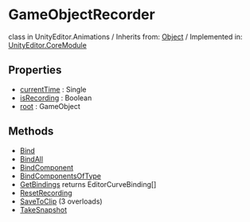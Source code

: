 # GameObjectRecorder
class in UnityEditor.Animations
 / Inherits from: <a href="https://docs.unity3d.com/6000.2/Documentation/ScriptReference/Object.html">Object</a> / Implemented in: <a href="https://docs.unity3d.com/6000.2/Documentation/ScriptReference/UnityEditor.CoreModule.html">UnityEditor.CoreModule</a>

## Properties
- <a href="https://docs.unity3d.com/6000.2/Documentation/ScriptReference/GameObjectRecorder-currentTime.html">currentTime</a> : Single
- <a href="https://docs.unity3d.com/6000.2/Documentation/ScriptReference/GameObjectRecorder-isRecording.html">isRecording</a> : Boolean
- <a href="https://docs.unity3d.com/6000.2/Documentation/ScriptReference/GameObjectRecorder-root.html">root</a> : GameObject

## Methods
- <a href="https://docs.unity3d.com/6000.2/Documentation/ScriptReference/GameObjectRecorder.Bind.html">Bind</a>
- <a href="https://docs.unity3d.com/6000.2/Documentation/ScriptReference/GameObjectRecorder.BindAll.html">BindAll</a>
- <a href="https://docs.unity3d.com/6000.2/Documentation/ScriptReference/GameObjectRecorder.BindComponent.html">BindComponent</a>
- <a href="https://docs.unity3d.com/6000.2/Documentation/ScriptReference/GameObjectRecorder.BindComponentsOfType.html">BindComponentsOfType</a>
- <a href="https://docs.unity3d.com/6000.2/Documentation/ScriptReference/GameObjectRecorder.GetBindings.html">GetBindings</a> returns EditorCurveBinding[]
- <a href="https://docs.unity3d.com/6000.2/Documentation/ScriptReference/GameObjectRecorder.ResetRecording.html">ResetRecording</a>
- <a href="https://docs.unity3d.com/6000.2/Documentation/ScriptReference/GameObjectRecorder.SaveToClip.html">SaveToClip</a> (3 overloads)
- <a href="https://docs.unity3d.com/6000.2/Documentation/ScriptReference/GameObjectRecorder.TakeSnapshot.html">TakeSnapshot</a>
